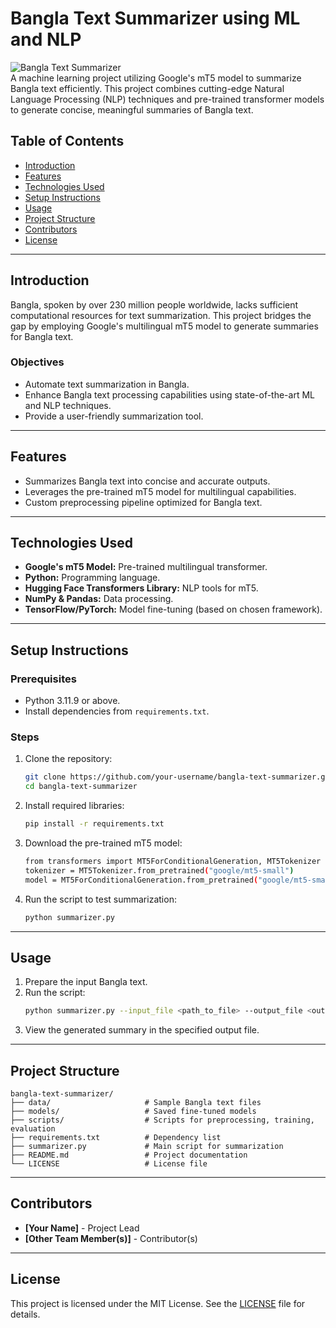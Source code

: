 
# Bangla Text Summarizer using ML and NLP  

![Bangla Text Summarizer](https://img.shields.io/badge/Bangla-Text%20Summarizer-blue)  
A machine learning project utilizing Google's mT5 model to summarize Bangla text efficiently. This project combines cutting-edge Natural Language Processing (NLP) techniques and pre-trained transformer models to generate concise, meaningful summaries of Bangla text.  

## Table of Contents  
- [Introduction](#introduction)  
- [Features](#features)  
- [Technologies Used](#technologies-used)  
- [Setup Instructions](#setup-instructions)  
- [Usage](#usage)  
- [Project Structure](#project-structure)  
- [Contributors](#contributors)  
- [License](#license)  

---

## Introduction  
Bangla, spoken by over 230 million people worldwide, lacks sufficient computational resources for text summarization. This project bridges the gap by employing Google's multilingual mT5 model to generate summaries for Bangla text.  

### Objectives  
- Automate text summarization in Bangla.  
- Enhance Bangla text processing capabilities using state-of-the-art ML and NLP techniques.  
- Provide a user-friendly summarization tool.  

---

## Features  
- Summarizes Bangla text into concise and accurate outputs.  
- Leverages the pre-trained mT5 model for multilingual capabilities.  
- Custom preprocessing pipeline optimized for Bangla text.  

---

## Technologies Used  
- **Google's mT5 Model:** Pre-trained multilingual transformer.  
- **Python:** Programming language.  
- **Hugging Face Transformers Library:** NLP tools for mT5.  
- **NumPy & Pandas:** Data processing.  
- **TensorFlow/PyTorch:** Model fine-tuning (based on chosen framework).  

---

## Setup Instructions  

### Prerequisites  
- Python 3.11.9 or above.  
- Install dependencies from `requirements.txt`.  

### Steps  
1. Clone the repository:  
   ```bash  
   git clone https://github.com/your-username/bangla-text-summarizer.git  
   cd bangla-text-summarizer  
   ```  

2. Install required libraries:  
   ```bash  
   pip install -r requirements.txt  
   ```  

3. Download the pre-trained mT5 model:  
   ```bash  
   from transformers import MT5ForConditionalGeneration, MT5Tokenizer  
   tokenizer = MT5Tokenizer.from_pretrained("google/mt5-small")  
   model = MT5ForConditionalGeneration.from_pretrained("google/mt5-small")  
   ```  

4. Run the script to test summarization:  
   ```bash  
   python summarizer.py  
   ```  

---

## Usage  
1. Prepare the input Bangla text.  
2. Run the script:  
   ```bash  
   python summarizer.py --input_file <path_to_file> --output_file <output_path>  
   ```  
3. View the generated summary in the specified output file.  

---

## Project Structure  
```
bangla-text-summarizer/  
├── data/                     # Sample Bangla text files  
├── models/                   # Saved fine-tuned models  
├── scripts/                  # Scripts for preprocessing, training, evaluation  
├── requirements.txt          # Dependency list  
├── summarizer.py             # Main script for summarization  
├── README.md                 # Project documentation  
└── LICENSE                   # License file  
```  

---

## Contributors  
- **[Your Name]** - Project Lead  
- **[Other Team Member(s)]** - Contributor(s)  

---

## License  
This project is licensed under the MIT License. See the [LICENSE](LICENSE) file for details.  
